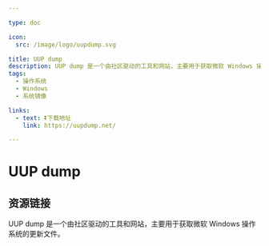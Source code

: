 ```yaml
---

type: doc

icon:
  src: /image/logo/uupdump.svg

title: UUP dump
description: UUP dump ‌是一个由社区驱动的工具和网站，主要用于获取微软 Windows 操作系统的更新文件。
tags:
  - 操作系统
  - Windows
  - 系统镜像

links:
  - text: ⏬下载地址
    link: https://uupdump.net/

---
```


<ShowLogo />

# UUP dump

<ShowTags />

<ShowBreadcrumb />

## 资源链接

<ShowLinks />

UUP dump ‌是一个由社区驱动的工具和网站，主要用于获取微软 Windows 操作系统的更新文件。
